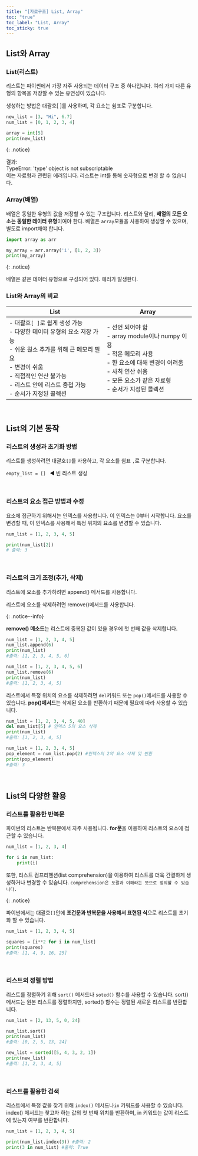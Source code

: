 ```yaml
---
title: "[자료구조] List, Array"
toc: "true"
toc_label: "List, Array"
toc_sticky: true
---
```


## List와 Array

### List(리스트)

리스트는 파이썬에서 가장 자주 사용되는 데이터 구조 중 하나입니다. 
여러 가지 다른 유형의 항목을 저장할 수 있는 유연성이 있습니다. 

생성하는 방법은 <span class="hlm">대괄호[ ]</span>를 사용하며, 각 요소는 쉼표로 구분합니다.

```python
new_list = [3, "Hi", 6.7]
num_list = [0, 1, 2, 3, 4]

array = int[5]
print(new_list)
```

{: .notice}

결과:<br/>TypeError: 'type' object is not subscriptable<br/>이는 자료형과 관련된 에러입니다. 리스트는 int를 통해 숫자형으로 변경 할 수 없습니다.<br>

### Array(배열)

배열은 <span class="hlm">동일한 유형의 값을 저장</span>할 수 있는 구조입니다. 리스트와 달리,  **배열의 모든 요소는 동일한 데이터 유형**이여야 한다. 배열은 `array`모듈을 사용하여 생성할 수 있으며, 별도로 import해야 합니다.

```python
import array as arr

my_array = arr.array('i', [1, 2, 3])
print(my_array)
```

{: .notice}

배열은 같은 데이터 유형으로 구성되어 있다. 에러가 발생한다.<br>

### List와 Array의 비교

| List                                                         | Array                                                        |
| ------------------------------------------------------------ | ------------------------------------------------------------ |
| - 대괄호`[ ]`로 쉽게 생성 가능<br >- 다양한 데이터 유형의 요소 저장 가능<br >- 쉬운 원소 추가를 위해 큰 메모리 필요<br >- 변경이 쉬움<br >- 직접적인 연산 불가능<br >- <span class="hlm">리스트 안에 리스트 중첩 가능</span><br >- 순서가 지정된 콜렉션 | - 선언 되어야 함<br >- <span class="hlm">array module이나 numpy 이용</span><br >- 적은 메모리 사용<br >- 한 요소에 대해 변경이 어려움<br >- 사칙 연산 쉬움<br >- 모든 요소가 <span class="hlm">같은 자료형</span><br >- 순서가 지정된 콜렉션 |

<br>

## List의 기본 동작

###  리스트의 생성과 초기화 방법

리스트를 생성하려면 대괄호`[]`를 사용하고, 각 요소를 쉼표 `,`로 구분합니다.

`empty_list = [] ` ◀ 빈 리스트 생성

<br>

### 리스트의 요소 접근 방법과 수정

요소에 접근하기 위해서는 <span class="hlm">인덱스</span>를 사용합니다. 이 인덱스는 0부터 시작합니다. 요소를 변경할 때, 이 인덱스를 사용해서 특정 위치의 요소를 변경할 수 있습니다.

```python
num_list = [1, 2, 3, 4, 5]

print(num_list[2])
# 출력: 3
```

<br>

### 리스트의 크기 조정(추가, 삭제)

리스트에 요소를 추가하려면 <span class="hlm">append()</span> 메서드를 사용합니다.

리스트에 요소를 삭제하려면 <span class="hlm">remove()</span>메서드를 사용합니다.

{: .notice--info}

**remove() 메소드**는 리스트에 중복된 값이 있을 경우에 첫 번째 값을 삭제합니다.

```python
num_list = [1, 2, 3, 4, 5]
num_list.append(6)
print(num_list)
#출력: [1, 2, 3, 4, 5, 6]

num_list = [1, 2, 3, 4, 5, 6]
num_list.remove(6)
print(num_list)
#출력: [1, 2, 3, 4, 5]
```

리스트에서 특정 위치의 요소를 삭제하려면 `del`키워드 또는 `pop()`메서드를 사용할 수 있습니다. **pop()메서드**는 <span class="hlm_h">삭제된 요소를 반환</span>하기 때문에 필요에 따라 사용할 수 있습니다.

```python
num_list = [1, 2, 3, 4, 5, 40]
del num_list[5]	# 인덱스 5의 요소 삭제
print(num_list)
#출력: [1, 2, 3, 4, 5]

num_list = [1, 2, 3, 4, 5]
pop_element = num_list.pop(2) #인덱스의 2의 요소 삭제 및 반환
print(pop_element) 
#출력: 3
```

<br>

## List의 다양한 활용

### 리스트를 활용한 반복문

파이썬의 리스트는 반복문에서 자주 사용됩니다. **for문**을 이용하여 리스트의 요소에 접근할 수 있습니다.

```python
num_list = [1, 2, 3, 4]

for i in num_list:
    print(i)
```

또한, 리스트 컴프리헨션(list comprehension)을 이용하여 리스트를 더욱 간결하게 생성하거나 변경할 수 있습니다.
`comprehension은 포괄과 이해라는 뜻으로 정의할 수 있습니다.`

{: .notice}

파이썬에서는 대괄호`[]`안에 **조건문과 반복문을 사용해서 표현된 식**으로 리스트를 초기화 할 수 있습니다.

```python
num_list = [1, 2, 3, 4, 5]

squares = [i**2 for i in num_list]
print(squares)
#출력: [1, 4, 9, 16, 25]
```

<br>

### 리스트의 정렬 방법

리스트를 정렬하기 위해 `sort()` 메서드나 `soted()` 함수를 사용할 수 있습니다. sort() 메서드는 원본 리스트를 정렬하지만, sorted() 함수는 정렬된 새로운 리스트를 반환합니다.

```python
num_list = [2, 13, 5, 0, 24]

num_list.sort()
print(num_list)
#출력: [0, 2, 5, 13, 24]

new_list = sorted([5, 4, 3, 2, 1])
print(new_list)
#출력: [1, 2, 3, 4, 5]
```

<br>

### 리스트를 활용한 검색

리스트에서 특정 값을 찾기 위해 `index()` 메서드나`in` 키워드를 사용할 수 있습니다. index() 메서드는 찾고자 하는 값의 첫 번째 위치를 반환하며, in 키워드는 값이 리스트에 있는지 여부를 반환합니다.

```python
num_list = [1, 2, 3, 4, 5]

print(num_list.index(3)) #출력: 2
print(3 in num_list) #출력: True
```

